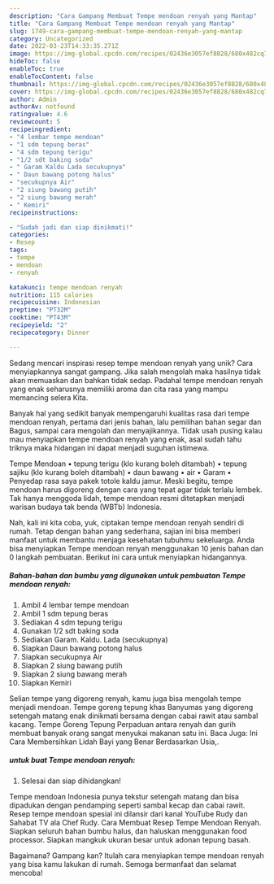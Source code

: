 ```yaml
---
description: "Cara Gampang Membuat Tempe mendoan renyah yang Mantap"
title: "Cara Gampang Membuat Tempe mendoan renyah yang Mantap"
slug: 1749-cara-gampang-membuat-tempe-mendoan-renyah-yang-mantap
category: Uncategorized
date: 2022-03-23T14:33:35.271Z
image: https://img-global.cpcdn.com/recipes/02436e3057ef8828/680x482cq70/tempe-mendoan-renyah-foto-resep-utama.jpg
hideToc: false
enableToc: true
enableTocContent: false
thumbnail: https://img-global.cpcdn.com/recipes/02436e3057ef8828/680x482cq70/tempe-mendoan-renyah-foto-resep-utama.jpg
cover: https://img-global.cpcdn.com/recipes/02436e3057ef8828/680x482cq70/tempe-mendoan-renyah-foto-resep-utama.jpg
author: Admin
authorAv: notfound
ratingvalue: 4.6
reviewcount: 5
recipeingredient:
- "4 lembar tempe mendoan"
- "1 sdm tepung beras"
- "4 sdm tepung terigu"
- "1/2 sdt baking soda"
- " Garam Kaldu Lada secukupnya"
- " Daun bawang potong halus"
- "secukupnya Air"
- "2 siung bawang putih"
- "2 siung bawang merah"
- " Kemiri"
recipeinstructions:

- "Sudah jadi dan siap dinikmati!"
categories:
- Resep
tags:
- tempe
- mendoan
- renyah

katakunci: tempe mendoan renyah 
nutrition: 115 calories
recipecuisine: Indonesian
preptime: "PT32M"
cooktime: "PT43M"
recipeyield: "2"
recipecategory: Dinner

---
```





Sedang mencari inspirasi resep tempe mendoan renyah yang unik? Cara menyiapkannya sangat gampang. Jika salah mengolah maka hasilnya tidak akan memuaskan dan bahkan tidak sedap. Padahal tempe mendoan renyah yang enak seharusnya memiliki aroma dan cita rasa yang mampu memancing selera Kita.





Banyak hal yang sedikit banyak mempengaruhi kualitas rasa dari tempe mendoan renyah, pertama dari jenis bahan, lalu pemilihan bahan segar dan Bagus, sampai cara mengolah dan menyajikannya. Tidak usah pusing kalau mau menyiapkan tempe mendoan renyah yang enak,      asal sudah tahu triknya maka hidangan ini dapat menjadi suguhan istimewa.














Tempe Mendoan • tepung terigu (klo kurang boleh ditambah) • tepung sajiku (klo kurang boleh ditambah) • daun bawang • air • Garam • Penyedap rasa saya pakek totole kaldu jamur. Meski begitu, tempe mendoan harus digoreng dengan cara yang tepat agar tidak terlalu lembek. Tak hanya menggoda lidah, tempe mendoan resmi ditetapkan menjadi warisan budaya tak benda (WBTb) Indonesia.






Nah, kali ini kita coba, yuk, ciptakan tempe mendoan renyah sendiri di rumah. Tetap dengan bahan yang sederhana, sajian ini bisa memberi manfaat untuk membantu menjaga kesehatan tubuhmu sekeluarga. Anda bisa menyiapkan Tempe mendoan renyah menggunakan 10 jenis bahan dan 0 langkah pembuatan. Berikut ini cara untuk menyiapkan hidangannya.

<!--inarticleads1-->

##### Bahan-bahan dan bumbu yang digunakan untuk pembuatan Tempe mendoan renyah:

1. Ambil 4 lembar tempe mendoan
1. Ambil 1 sdm tepung beras
1. Sediakan 4 sdm tepung terigu
1. Gunakan 1/2 sdt baking soda
1. Sediakan  Garam. Kaldu. Lada (secukupnya)
1. Siapkan  Daun bawang potong halus
1. Siapkan secukupnya Air
1. Siapkan 2 siung bawang putih
1. Siapkan 2 siung bawang merah
1. Siapkan  Kemiri


Selian tempe yang digoreng renyah, kamu juga bisa mengolah tempe menjadi mendoan. Tempe goreng tepung khas Banyumas yang digoreng setengah matang enak dinikmati bersama dengan cabai rawit atau sambal kacang. Tempe Goreng Tepung Perpaduan antara renyah dan gurih membuat banyak orang sangat menyukai makanan satu ini. Baca Juga: Ini Cara Membersihkan Lidah Bayi yang Benar Berdasarkan Usia,. 

<!--inarticleads2-->

#####  untuk buat Tempe mendoan renyah:


1. Selesai dan siap dihidangkan!

Tempe mendoan Indonesia punya tekstur setengah matang dan bisa dipadukan dengan pendamping seperti sambal kecap dan cabai rawit. Resep tempe mendoan spesial ini dilansir dari kanal YouTube Rudy dan Sahabat TV ala Chef Rudy. Cara Membuat Resep Tempe Mendoan Renyah. Siapkan seluruh bahan bumbu halus, dan haluskan menggunakan food processor. Siapkan mangkuk ukuran besar untuk adonan tepung basah. 

Bagaimana? Gampang kan? Itulah cara menyiapkan tempe mendoan renyah yang bisa kamu lakukan di rumah. Semoga bermanfaat dan selamat mencoba!
